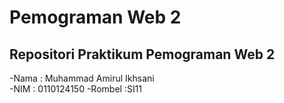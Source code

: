 # Pemograman Web 2

## Repositori Praktikum Pemograman Web 2

-Nama : Muhammad Amirul Ikhsani  
-NIM : 0110124150
-Rombel :SI11

